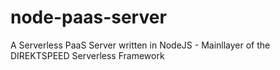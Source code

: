 # node-paas-server
A Serverless PaaS Server written in NodeJS - Mainllayer of the DIREKTSPEED Serverless Framework
